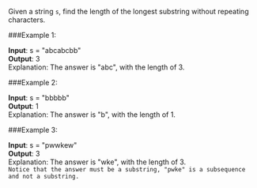Given a string `s`, find the length of the longest substring without repeating characters.

###Example 1:

**Input**: s = "abcabcbb"  
**Output**: 3  
Explanation: The answer is "abc", with the length of 3.  

###Example 2:

**Input**: s = "bbbbb"  
**Output**: 1  
Explanation: The answer is "b", with the length of 1.

###Example 3:

**Input**: s = "pwwkew"  
**Output**: 3  
Explanation: The answer is "wke", with the length of 3.  
`Notice that the answer must be a substring, "pwke" is a subsequence and not a substring.`
